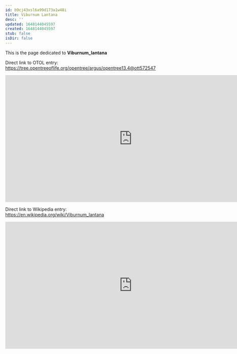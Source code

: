 ```yaml
---
id: b9cj43xsl6a99d173a1w48i
title: Viburnum Lantana
desc: ''
updated: 1648144045597
created: 1648144045597
stub: false
isDir: false
---
```

This is the page dedicated to **Viburnum_lantana**


Direct link to OTOL entry: https://tree.opentreeoflife.org/opentree/argus/opentree13.4@ott572547



<html>
    <body>
    <iframe src="https://tree.opentreeoflife.org/opentree/argus/opentree13.4@ott572547"
    width="800" height="400" frameborder="0" allowfullscreen> </iframe>
    </body>
</html>
    


Direct link to Wikipedia entry: https://en.wikipedia.org/wiki/Viburnum_lantana



<html>
    <body>
    <iframe src="https://en.wikipedia.org/wiki/Viburnum_lantana"
    width="800" height="400" frameborder="0" allowfullscreen> </iframe>
    </body>
</html>
    
